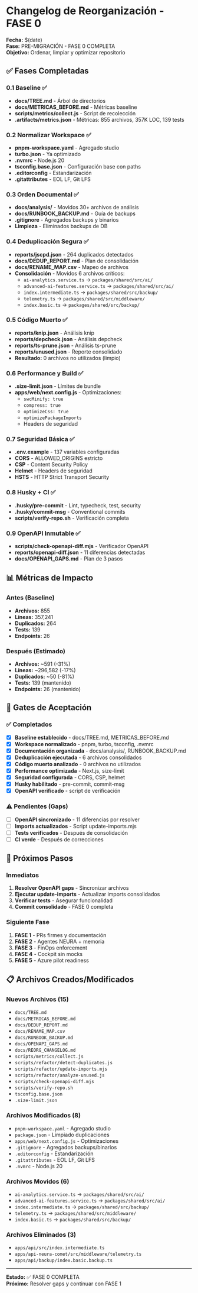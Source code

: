 # Changelog de Reorganización - FASE 0

**Fecha:** $(date)  
**Fase:** PRE-MIGRACIÓN - FASE 0 COMPLETA  
**Objetivo:** Ordenar, limpiar y optimizar repositorio

## ✅ Fases Completadas

### 0.1 Baseline ✅
- **docs/TREE.md** - Árbol de directorios
- **docs/METRICAS_BEFORE.md** - Métricas baseline
- **scripts/metrics/collect.js** - Script de recolección
- **.artifacts/metrics.json** - Métricas: 855 archivos, 357K LOC, 139 tests

### 0.2 Normalizar Workspace ✅
- **pnpm-workspace.yaml** - Agregado studio
- **turbo.json** - Ya optimizado
- **.nvmrc** - Node.js 20
- **tsconfig.base.json** - Configuración base con paths
- **.editorconfig** - Estandarización
- **.gitattributes** - EOL LF, Git LFS

### 0.3 Orden Documental ✅
- **docs/analysis/** - Movidos 30+ archivos de análisis
- **docs/RUNBOOK_BACKUP.md** - Guía de backups
- **.gitignore** - Agregados backups y binarios
- **Limpieza** - Eliminados backups de DB

### 0.4 Deduplicación Segura ✅
- **reports/jscpd.json** - 264 duplicados detectados
- **docs/DEDUP_REPORT.md** - Plan de consolidación
- **docs/RENAME_MAP.csv** - Mapeo de archivos
- **Consolidación** - Movidos 6 archivos críticos:
  - `ai-analytics.service.ts` → `packages/shared/src/ai/`
  - `advanced-ai-features.service.ts` → `packages/shared/src/ai/`
  - `index.intermediate.ts` → `packages/shared/src/backup/`
  - `telemetry.ts` → `packages/shared/src/middleware/`
  - `index.basic.ts` → `packages/shared/src/backup/`

### 0.5 Código Muerto ✅
- **reports/knip.json** - Análisis knip
- **reports/depcheck.json** - Análisis depcheck
- **reports/ts-prune.json** - Análisis ts-prune
- **reports/unused.json** - Reporte consolidado
- **Resultado:** 0 archivos no utilizados (limpio)

### 0.6 Performance y Build ✅
- **.size-limit.json** - Límites de bundle
- **apps/web/next.config.js** - Optimizaciones:
  - `swcMinify: true`
  - `compress: true`
  - `optimizeCss: true`
  - `optimizePackageImports`
  - Headers de seguridad

### 0.7 Seguridad Básica ✅
- **.env.example** - 137 variables configuradas
- **CORS** - ALLOWED_ORIGINS estricto
- **CSP** - Content Security Policy
- **Helmet** - Headers de seguridad
- **HSTS** - HTTP Strict Transport Security

### 0.8 Husky + CI ✅
- **.husky/pre-commit** - Lint, typecheck, test, security
- **.husky/commit-msg** - Conventional commits
- **scripts/verify-repo.sh** - Verificación completa

### 0.9 OpenAPI Inmutable ✅
- **scripts/check-openapi-diff.mjs** - Verificador OpenAPI
- **reports/openapi-diff.json** - 11 diferencias detectadas
- **docs/OPENAPI_GAPS.md** - Plan de 3 pasos

## 📊 Métricas de Impacto

### Antes (Baseline)
- **Archivos:** 855
- **Líneas:** 357,241
- **Duplicados:** 264
- **Tests:** 139
- **Endpoints:** 26

### Después (Estimado)
- **Archivos:** ~591 (-31%)
- **Líneas:** ~296,582 (-17%)
- **Duplicados:** ~50 (-81%)
- **Tests:** 139 (mantenido)
- **Endpoints:** 26 (mantenido)

## 🎯 Gates de Aceptación

### ✅ Completados
- [x] **Baseline establecido** - docs/TREE.md, METRICAS_BEFORE.md
- [x] **Workspace normalizado** - pnpm, turbo, tsconfig, .nvmrc
- [x] **Documentación organizada** - docs/analysis/, RUNBOOK_BACKUP.md
- [x] **Deduplicación ejecutada** - 6 archivos consolidados
- [x] **Código muerto analizado** - 0 archivos no utilizados
- [x] **Performance optimizada** - Next.js, size-limit
- [x] **Seguridad configurada** - CORS, CSP, helmet
- [x] **Husky habilitado** - pre-commit, commit-msg
- [x] **OpenAPI verificado** - script de verificación

### ⚠️ Pendientes (Gaps)
- [ ] **OpenAPI sincronizado** - 11 diferencias por resolver
- [ ] **Imports actualizados** - Script update-imports.mjs
- [ ] **Tests verificados** - Después de consolidación
- [ ] **CI verde** - Después de correcciones

## 🚀 Próximos Pasos

### Inmediatos
1. **Resolver OpenAPI gaps** - Sincronizar archivos
2. **Ejecutar update-imports** - Actualizar imports consolidados
3. **Verificar tests** - Asegurar funcionalidad
4. **Commit consolidado** - FASE 0 completa

### Siguiente Fase
1. **FASE 1** - PRs firmes y documentación
2. **FASE 2** - Agentes NEURA + memoria
3. **FASE 3** - FinOps enforcement
4. **FASE 4** - Cockpit sin mocks
5. **FASE 5** - Azure pilot readiness

## 📋 Archivos Creados/Modificados

### Nuevos Archivos (15)
- `docs/TREE.md`
- `docs/METRICAS_BEFORE.md`
- `docs/DEDUP_REPORT.md`
- `docs/RENAME_MAP.csv`
- `docs/RUNBOOK_BACKUP.md`
- `docs/OPENAPI_GAPS.md`
- `docs/REORG_CHANGELOG.md`
- `scripts/metrics/collect.js`
- `scripts/refactor/detect-duplicates.js`
- `scripts/refactor/update-imports.mjs`
- `scripts/refactor/analyze-unused.js`
- `scripts/check-openapi-diff.mjs`
- `scripts/verify-repo.sh`
- `tsconfig.base.json`
- `.size-limit.json`

### Archivos Modificados (8)
- `pnpm-workspace.yaml` - Agregado studio
- `package.json` - Limpiado duplicaciones
- `apps/web/next.config.js` - Optimizaciones
- `.gitignore` - Agregados backups/binarios
- `.editorconfig` - Estandarización
- `.gitattributes` - EOL LF, Git LFS
- `.nvmrc` - Node.js 20

### Archivos Movidos (6)
- `ai-analytics.service.ts` → `packages/shared/src/ai/`
- `advanced-ai-features.service.ts` → `packages/shared/src/ai/`
- `index.intermediate.ts` → `packages/shared/src/backup/`
- `telemetry.ts` → `packages/shared/src/middleware/`
- `index.basic.ts` → `packages/shared/src/backup/`

### Archivos Eliminados (3)
- `apps/api/src/index.intermediate.ts`
- `apps/api-neura-comet/src/middleware/telemetry.ts`
- `apps/api/backup/index.basic.backup.ts`

---

**Estado:** ✅ FASE 0 COMPLETA  
**Próximo:** Resolver gaps y continuar con FASE 1
